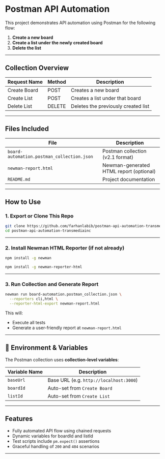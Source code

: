 # Postman API Automation

This project demonstrates API automation using Postman for the following flow:

1. **Create a new board**
2. **Create a list under the newly created board**
3. **Delete the list**


---

## Collection Overview

| Request Name     | Method | Description                          |
|------------------|--------|--------------------------------------|
| Create Board     | POST   | Creates a new board                  |
| Create List      | POST   | Creates a list under that board      |
| Delete List      | DELETE | Deletes the previously created list  |

---

## Files Included

| File                                        | Description                                 |
|---------------------------------------------|---------------------------------------------|
| `board-automation.postman_collection.json`  | Postman collection (v2.1 format)            |
| `newman-report.html`                        | Newman-generated HTML report (optional)     |
| `README.md`                                 | Project documentation                       |

---

## How to Use

### 1. Export or Clone This Repo

```bash
git clone https://github.com/farhanlabib/postman-api-automation-transmediainc.git
cd postman-api-automation-transmediainc
```

---

### 2. Install Newman HTML Reporter (if not already)

```bash
npm install -g newman
```
```bash
npm install -g newman-reporter-html
```

---

### 3. Run Collection and Generate Report

```bash
newman run board-automation.postman_collection.json \
  --reporters cli,html \
  --reporter-html-export newman-report.html
```

This will:
- Execute all tests
- Generate a user-friendly report at `newman-report.html`

---

## 🔄 Environment & Variables

The Postman collection uses **collection-level variables**:

| Variable Name | Description                             |
|---------------|-----------------------------------------|
| `baseUrl`     | Base URL (e.g. `http://localhost:3000`) |
| `boardId`     | Auto-set from `Create Board`            |
| `listId`      | Auto-set from `Create List`             |


---

## Features

- Fully automated API flow using chained requests
- Dynamic variables for boardId and listId
- Test scripts include `pm.expect()` assertions
- Graceful handling of `200` and `404` scenarios

---


